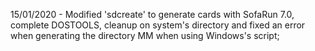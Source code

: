 15/01/2020 - Modified 'sdcreate' to generate cards with SofaRun 7.0, complete DOSTOOLS, cleanup on system's directory and fixed an error when generating the directory MM when using Windows's script;
